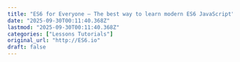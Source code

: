 ```yaml
---
title: "ES6 for Everyone — The best way to learn modern ES6 JavaScript"
date: "2025-09-30T00:11:40.368Z"
lastmod: "2025-09-30T00:11:40.368Z"
categories: ["Lessons Tutorials"]
original_url: "http://ES6.io"
draft: false
---
```

